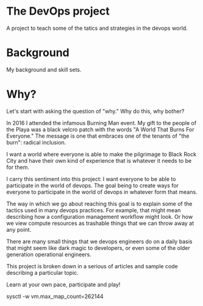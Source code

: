 # The DevOps project

A project to teach some of the tatics and strategies in the devops world.

# Background

My background and skill sets.

# Why?

Let's start with asking the question of "why."  Why do this, why bother?

In 2016 I attended the infamous Burning Man event.  My gift to the people of the Playa was
a black velcro patch with the words "A World That Burns For Everyone."  The message is one
that embraces one of the tenants of "the burn": radical inclusion.

I want a world where everyone is able to make the pilgrimage to Black Rock City and have
their own kind of experience that is whatever it needs to be for them.  

I carry this sentiment into this project: I want everyone to be able to participate
in the world of devops.  The goal being to create ways for everyone to participate
in the world of devops in whatever form that means.

The way in which we go about reaching this goal is to explain some of the tactics
used in many devops practices.  For example, that might mean describing how a configuration
management workflow might look.  Or how we view compute resources as trashable things
that we can throw away at any point.

There are many small things that we devops engineers do on a daily basis that might
seem like dark magic to developers, or even some of the older generation operational
engineers.

This project is broken down in a serious of articles and sample code describing a particular topic.

Learn at your own pace, participate and play!

sysctl -w vm.max_map_count=262144
